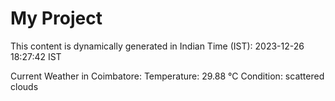 # My Project

This content is dynamically generated in Indian Time (IST): 2023-12-26 18:27:42 IST


Current Weather in Coimbatore:
Temperature: 29.88 °C
Condition: scattered clouds
